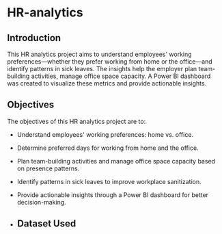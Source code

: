 # HR-analytics

## Introduction
This HR analytics project aims to understand employees' working preferences—whether they prefer working from home or the office—and identify patterns in sick leaves. The insights help the employer plan team-building activities, manage office space capacity. A Power BI dashboard was created to visualize these metrics and provide actionable insights.

## Objectives
The objectives of this HR analytics project are to:
- Understand employees' working preferences: home vs. office.
- Determine preferred days for working from home and the office.
- Plan team-building activities and manage office space capacity based on presence patterns.
- Identify patterns in sick leaves to improve workplace sanitization.
- Provide actionable insights through a Power BI dashboard for better decision-making.

- ## Dataset Used

